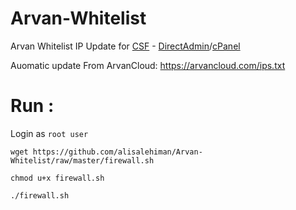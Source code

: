 # Arvan-Whitelist
Arvan Whitelist IP Update for [CSF](https://configserver.com/cp/csf.html) - [DirectAdmin](https://www.directadmin.com/)/[cPanel](https://cpanel.net/)

Auomatic update From ArvanCloud:
https://arvancloud.com/ips.txt

# Run :
Login as `root user`
```
wget https://github.com/alisalehiman/Arvan-Whitelist/raw/master/firewall.sh

chmod u+x firewall.sh

./firewall.sh
```
